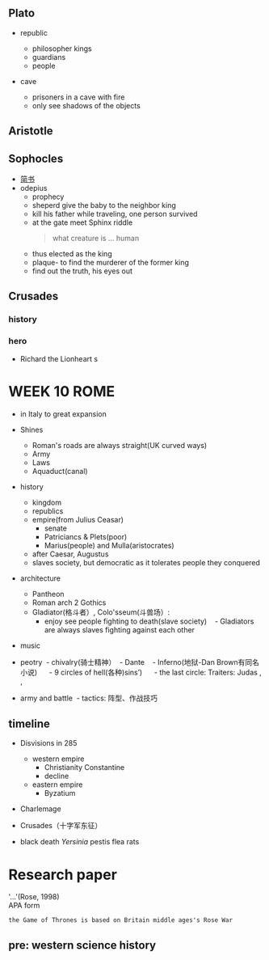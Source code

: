 ## Plato
* republic 
  - philosopher kings
  - guardians
  - people
  
* cave
  - prisoners in a cave with fire 
  - only see shadows of the objects 

## Aristotle

## Sophocles
* [简书](http://www.jianshu.com)
* odepius
  - prophecy
  - sheperd give the baby to the neighbor king
  - kill his father while traveling, one person survived 
  - at the gate meet Sphinx riddle
    > what creature is  ...
    > human
  - thus elected as the king
  - plaque- to find the murderer of the former king
  - find out the truth, his eyes out

## Crusades
### history
### hero
* Richard the Lionheart
  s

# WEEK 10  ROME
* in Italy to great expansion 
* Shines
  - Roman's roads are always straight(UK curved ways)
  - Army
  - Laws
  - Aquaduct(canal)
  
* history
  - kingdom
  - republics
  - empire(from Julius Ceasar)
    - senate
    - Patriciancs & Plets(poor)
    - Marius(people) and Mulla(aristocrates)
  - after Caesar, Augustus
  - slaves society, but democratic as it tolerates people they conquered
    
* architecture
  - Pantheon 
  - Roman arch 2 Gothics
  - Gladiator(格斗者）, Colo'sseum(斗兽场）: 
    - enjoy see people fighting to death(slave society)
    - Gladiators are always slaves fighting against each other
    
* music

* peotry
  - chivalry(骑士精神）
  - Dante 
    - Inferno(地狱-Dan Brown有同名小说)
      - 9 circles of hell(各种)sins’)
      - the last circle: Traiters: Judas , ,

* army and battle
  - tactics: 阵型、作战技巧

## timeline
* Disvisions in 285
  - western empire 
    - Christianity Constantine
    - decline
  - eastern empire
    - Byzatium

* Charlemage

* Crusades（十字军东征）

* black death _Yersinia_ pestis flea rats


# Research paper  
'...'(Rose, 1998)   
APA form 

```
the Game of Thrones is based on Britain middle ages's Rose War
```

## pre: western science history



